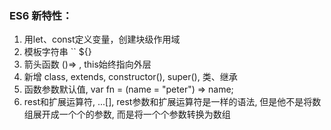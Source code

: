 ### ES6 新特性：
1. 用let、const定义变量，创建块级作用域
2. 模板字符串 `` ${}
3. 箭头函数 ()=> , this始终指向外层
4. 新增 class, extends, constructor(), super(), 类、继承
5. 函数参数默认值, var fn = (name = "peter") => name;
6. rest和扩展运算符, ...[], rest参数和扩展运算符是一样的语法, 但是他不是将数组展开成一个个的参数, 而是将一个个参数转换为数组
